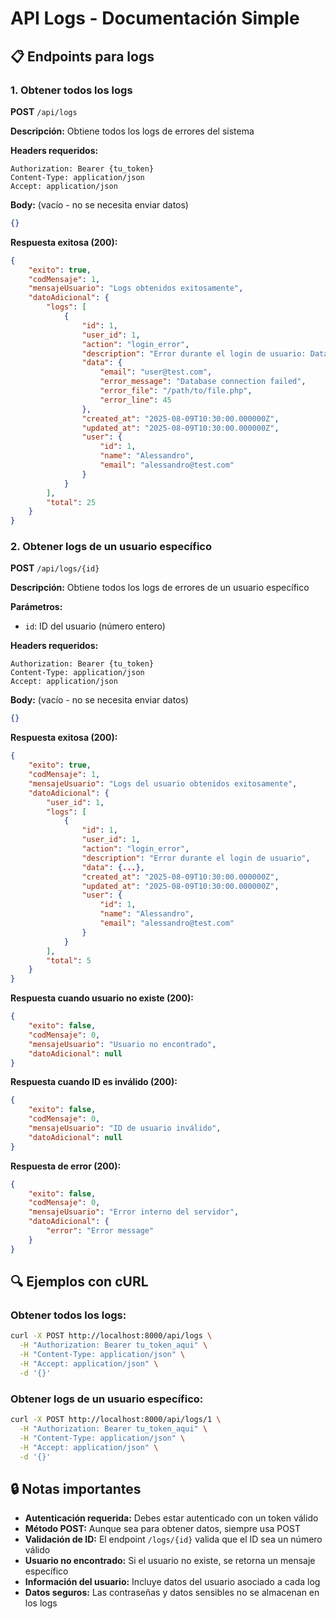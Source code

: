 # API Logs - Documentación Simple

## 📋 Endpoints para logs

### 1. Obtener todos los logs
**POST** `/api/logs`

**Descripción:** Obtiene todos los logs de errores del sistema

**Headers requeridos:**
```
Authorization: Bearer {tu_token}
Content-Type: application/json
Accept: application/json
```

**Body:** (vacío - no se necesita enviar datos)
```json
{}
```

**Respuesta exitosa (200):**
```json
{
    "exito": true,
    "codMensaje": 1,
    "mensajeUsuario": "Logs obtenidos exitosamente",
    "datoAdicional": {
        "logs": [
            {
                "id": 1,
                "user_id": 1,
                "action": "login_error",
                "description": "Error durante el login de usuario: Database connection failed",
                "data": {
                    "email": "user@test.com",
                    "error_message": "Database connection failed",
                    "error_file": "/path/to/file.php",
                    "error_line": 45
                },
                "created_at": "2025-08-09T10:30:00.000000Z",
                "updated_at": "2025-08-09T10:30:00.000000Z",
                "user": {
                    "id": 1,
                    "name": "Alessandro",
                    "email": "alessandro@test.com"
                }
            }
        ],
        "total": 25
    }
}
```

### 2. Obtener logs de un usuario específico
**POST** `/api/logs/{id}`

**Descripción:** Obtiene todos los logs de errores de un usuario específico

**Parámetros:**
- `id`: ID del usuario (número entero)

**Headers requeridos:**
```
Authorization: Bearer {tu_token}
Content-Type: application/json
Accept: application/json
```

**Body:** (vacío - no se necesita enviar datos)
```json
{}
```

**Respuesta exitosa (200):**
```json
{
    "exito": true,
    "codMensaje": 1,
    "mensajeUsuario": "Logs del usuario obtenidos exitosamente",
    "datoAdicional": {
        "user_id": 1,
        "logs": [
            {
                "id": 1,
                "user_id": 1,
                "action": "login_error",
                "description": "Error durante el login de usuario",
                "data": {...},
                "created_at": "2025-08-09T10:30:00.000000Z",
                "updated_at": "2025-08-09T10:30:00.000000Z",
                "user": {
                    "id": 1,
                    "name": "Alessandro",
                    "email": "alessandro@test.com"
                }
            }
        ],
        "total": 5
    }
}
```

**Respuesta cuando usuario no existe (200):**
```json
{
    "exito": false,
    "codMensaje": 0,
    "mensajeUsuario": "Usuario no encontrado",
    "datoAdicional": null
}
```

**Respuesta cuando ID es inválido (200):**
```json
{
    "exito": false,
    "codMensaje": 0,
    "mensajeUsuario": "ID de usuario inválido",
    "datoAdicional": null
}
```

**Respuesta de error (200):**
```json
{
    "exito": false,
    "codMensaje": 0,
    "mensajeUsuario": "Error interno del servidor",
    "datoAdicional": {
        "error": "Error message"
    }
}
```

## 🔍 Ejemplos con cURL

### Obtener todos los logs:
```bash
curl -X POST http://localhost:8000/api/logs \
  -H "Authorization: Bearer tu_token_aqui" \
  -H "Content-Type: application/json" \
  -H "Accept: application/json" \
  -d '{}'
```

### Obtener logs de un usuario específico:
```bash
curl -X POST http://localhost:8000/api/logs/1 \
  -H "Authorization: Bearer tu_token_aqui" \
  -H "Content-Type: application/json" \
  -H "Accept: application/json" \
  -d '{}'
```

## 🔒 Notas importantes

- **Autenticación requerida:** Debes estar autenticado con un token válido
- **Método POST:** Aunque sea para obtener datos, siempre usa POST
- **Validación de ID:** El endpoint `/logs/{id}` valida que el ID sea un número válido
- **Usuario no encontrado:** Si el usuario no existe, se retorna un mensaje específico
- **Información del usuario:** Incluye datos del usuario asociado a cada log
- **Datos seguros:** Las contraseñas y datos sensibles no se almacenan en los logs
